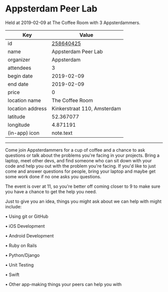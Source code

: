 # Appsterdam Peer Lab
Held at 2019-02-09 at The Coffee Room with 3 Appsterdammers.
        
|Key|Value
|---|---|
|id|[258640425](https://www.meetup.com/appsterdam/events/258640425/)|
|name|Appsterdam Peer Lab|
|organizer|Appsterdam|
|attendees|3|
|begin date|2019-02-09|
|end date|2019-02-09|
|price|0|
|location name|The Coffee Room|
|location address|Kinkerstraat 110, Amsterdam|
|latitude|52.367077|
|longitude|4.871191|
|(in-app) icon|note.text|

---

Come join Appsterdammers for a cup of coffee and a chance to ask questions or talk about the problems you're facing in your projects. Bring a laptop, meet other devs, and find someone who can sit down with your code and help you out with the problem you're facing. If you'd like to just come and answer questions for people, bring your laptop and maybe get some work done if no one asks you questions.

The event is over at 11, so you're better off coming closer to 9 to make sure you have a chance to get the help you need.

Just to give you an idea, things you might ask about we can help with might include:

• Using git or GitHub

• iOS Development

• Android Development

• Ruby on Rails

• Python/Django

• Unit Testing

• Swift

• Other app-making things your peers can help you with


